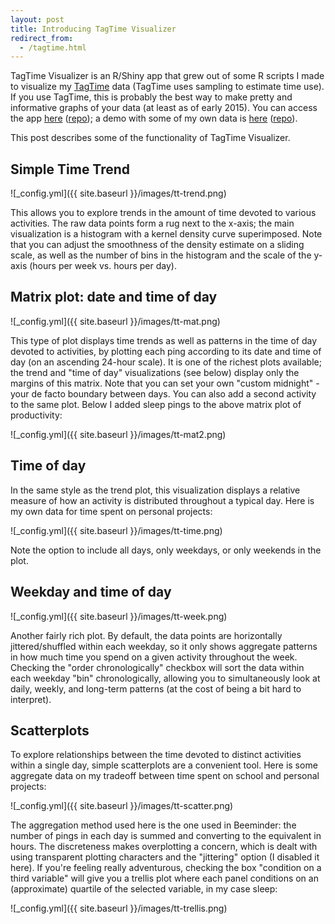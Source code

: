 ```yaml
---
layout: post
title: Introducing TagTime Visualizer
redirect_from:
  - /tagtime.html
---
```


TagTime Visualizer is an R/Shiny app that grew out of some R scripts I made to visualize my [TagTime](http://messymatters.com/tagtime/) data (TagTime uses sampling to estimate time use). If you use TagTime, this is probably the best way to make pretty and informative graphs of your data (at least as of early 2015). You can access the app [here](http://alexschell.shinyapps.io/tagtime-vis/) ([repo](https://github.com/alexschell/tagtime-vis)); a demo with some of my own data is [here](http://alexschell.shinyapps.io/tagtime-trends/) ([repo](http://github.com/alexschell/tagtime-trends)).

This post describes some of the functionality of TagTime Visualizer.

## Simple Time Trend

![_config.yml]({{ site.baseurl }}/images/tt-trend.png)

This allows you to explore trends in the amount of time devoted to various activities. The raw data points form a rug next to the x-axis; the main visualization is a histogram with a kernel density curve superimposed. Note that you can adjust the smoothness of the density estimate on a sliding scale, as well as the number of bins in the histogram and the scale of the y-axis (hours per week vs. hours per day).

## Matrix plot: date and time of day

![_config.yml]({{ site.baseurl }}/images/tt-mat.png)

This type of plot displays time trends as well as patterns in the time of day devoted to activities, by plotting each ping according to its date and time of day (on an ascending 24-hour scale). It is one of the richest plots available; the trend and "time of day" visualizations (see below) display only the margins of this matrix. Note that you can set your own "custom midnight" - your de facto boundary between days. You can also add a second activity to the same plot. Below I added sleep pings to the above matrix plot of productivity:

![_config.yml]({{ site.baseurl }}/images/tt-mat2.png)

## Time of day

In the same style as the trend plot, this visualization displays a relative measure of how an activity is distributed throughout a typical day. Here is my own data for time spent on personal projects:

![_config.yml]({{ site.baseurl }}/images/tt-time.png)

Note the option to include all days, only weekdays, or only weekends in the plot.

## Weekday and time of day

![_config.yml]({{ site.baseurl }}/images/tt-week.png)

Another fairly rich plot. By default, the data points are horizontally jittered/shuffled within each weekday, so it only shows aggregate patterns in how much time you spend on a given activity throughout the week. Checking the "order chronologically" checkbox will sort the data within each weekday "bin" chronologically, allowing you to simultaneously look at daily, weekly, and long-term patterns (at the cost of being a bit hard to interpret).

## Scatterplots

To explore relationships between the time devoted to distinct activities within a single day, simple scatterplots are a convenient tool. Here is some aggregate data on my tradeoff between time spent on school and personal projects:

![_config.yml]({{ site.baseurl }}/images/tt-scatter.png)

The aggregation method used here is the one used in Beeminder: the number of pings in each day is summed and converting to the equivalent in hours. The discreteness makes overplotting a concern, which is dealt with using transparent plotting characters and the "jittering" option (I disabled it here). If you're feeling really adventurous, checking the box "condition on a third variable" will give you a trellis plot where each panel conditions on an (approximate) quartile of the selected variable, in my case sleep:

![_config.yml]({{ site.baseurl }}/images/tt-trellis.png)